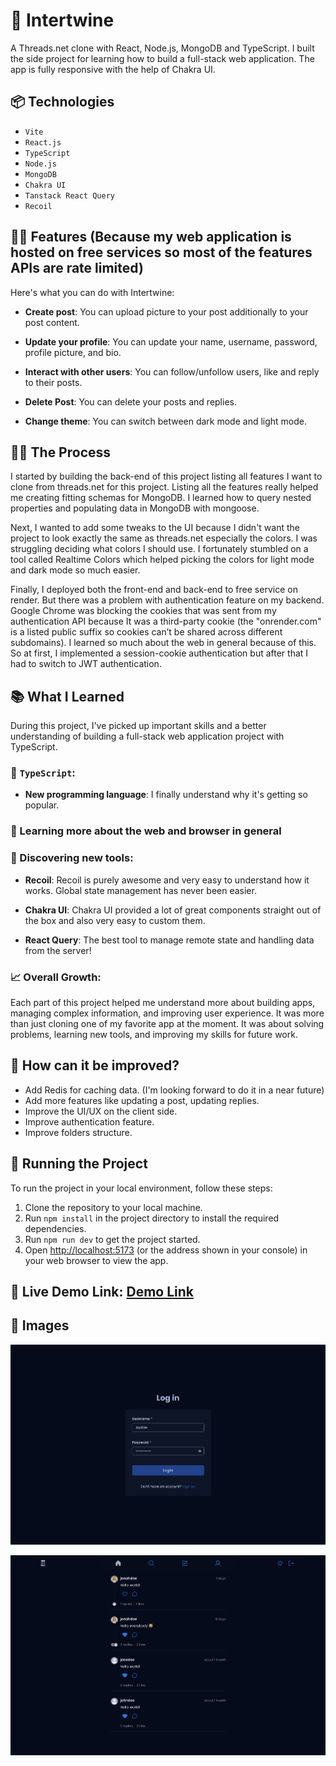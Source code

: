 # 🧵 Intertwine

A Threads.net clone with React, Node.js, MongoDB and TypeScript. I built the side project for learning how to build a full-stack web application. The app is fully responsive with the help of Chakra UI.

## 📦 Technologies

- `Vite`
- `React.js`
- `TypeScript`
- `Node.js`
- `MongoDB`
- `Chakra UI`
- `Tanstack React Query`
- `Recoil`

## 👨‍💻 Features (Because my web application is hosted on free services so most of the features APIs are rate limited)

Here's what you can do with Intertwine:

- **Create post**: You can upload picture to your post additionally to your post content.

- **Update your profile**: You can update your name, username, password, profile picture, and bio.

- **Interact with other users**: You can follow/unfollow users, like and reply to their posts.

- **Delete Post**: You can delete your posts and replies.

- **Change theme**: You can switch between dark mode and light mode.

## 👨‍🍳 The Process

I started by building the back-end of this project listing all features I want to clone from threads.net for this project. Listing all the features really helped me creating fitting schemas for MongoDB. I learned how to query nested properties and populating data in MongoDB with mongoose.

Next, I wanted to add some tweaks to the UI because I didn't want the project to look exactly the same as threads.net especially the colors. I was struggling deciding what colors I should use. I fortunately stumbled on a tool called Realtime Colors which helped picking the colors for light mode and dark mode so much easier.

Finally, I deployed both the front-end and back-end to free service on render. But there was a problem with authentication feature on my backend. Google Chrome was blocking the cookies that was sent from my authentication API because It was a third-party cookie (the "onrender.com" is a listed public suffix so cookies can’t be shared across different subdomains). I learned so much about the web in general because of this. So at first, I implemented a session-cookie authentication but after that I had to switch to JWT authentication.

## 📚 What I Learned

During this project, I've picked up important skills and a better understanding of building a full-stack web application project with TypeScript.

### 🧠 `TypeScript`:

- **New programming language**: I finally understand why it's getting so popular.

### 📝 Learning more about the web and browser in general

### 🛒 Discovering new tools:

- **Recoil**: Recoil is purely awesome and very easy to understand how it works. Global state management has never been easier.

- **Chakra UI**: Chakra UI provided a lot of great components straight out of the box and also very easy to custom them.

- **React Query**: The best tool to manage remote state and handling data from the server!

### 📈 Overall Growth:

Each part of this project helped me understand more about building apps, managing complex information, and improving user experience. It was more than just cloning one of my favorite app at the moment. It was about solving problems, learning new tools, and improving my skills for future work.

## 💭 How can it be improved?

- Add Redis for caching data. (I'm looking forward to do it in a near future)
- Add more features like updating a post, updating replies.
- Improve the UI/UX on the client side.
- Improve authentication feature.
- Improve folders structure.

## 🚦 Running the Project

To run the project in your local environment, follow these steps:

1. Clone the repository to your local machine.
2. Run `npm install` in the project directory to install the required dependencies.
3. Run `npm run dev` to get the project started.
4. Open [http://localhost:5173](http://localhost:5173) (or the address shown in your console) in your web browser to view the app.

## 🔗 Live Demo Link: [Demo Link](https://intertwine.onrender.com)

## 📸 Images
![Screenshot of login page.](https://github.com/nguyenhuynhlong99/intertwine/blob/master/frontend/public/intertwine.onrender.com_auth.png)

![Screenshot of home page.](https://github.com/nguyenhuynhlong99/intertwine/blob/master/frontend/public/intertwine.onrender.com_home.png)
